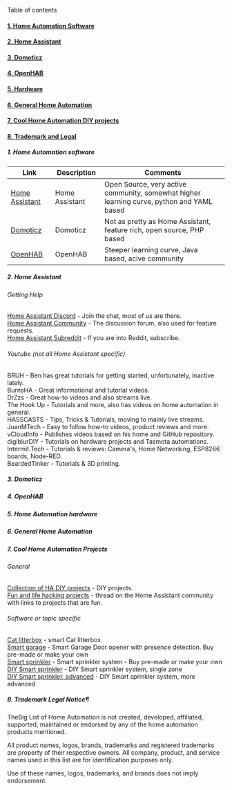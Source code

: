 Table of contents

#### [1. Home Automation Software](./README.md#home-automation-software)
#### [2. Home Assistant](./README.md#home-assistant)
#### [3. Domoticz](./README.md#domoticz)
#### [4. OpenHAB](./README.md#openhab)
#### [5. Hardware](./README.md#home-automation-hardware)
#### [6. General Home Automation](./README.md#general-home-automation)
#### [7. Cool Home Automation DIY projects](./README.md#cool-home-automation-diy-projects)
#### [8. Trademark and Legal](./README.md#trademark-legal-notice)

##### 1. Home Automation software

| Link  | Description | Comments |
| ------------- | ------------- | ------------- |
| [Home Assistant](https://home-assistant.io/) | Home Assistant | Open Source, very active community, somewhat higher learning curve, python and YAML based |
| [Domoticz](https://www.domoticz.com/) | Domoticz | Not as pretty as Home Assistant, feature rich, open source, PHP based |
| [OpenHAB](https://www.openhab.org/) | OpenHAB | Steeper learning curve, Java based, acive community |

##### 2. Home Assistant

###### Getting Help

[Home Assistant Discord](https://discord.gg/c5DvZ4e) - Join the chat, most of us are there.  
[Home Assistant Community](https://community.home-assistant.io) - The discussion forum, also used for feature requests.  
[Home Assistant Subreddit](https://www.reddit.com/r/homeassistant/) - If you are into Reddit, subscribe.  

###### Youtube (not all Home Assistant specific)

BRUH - Ben has great tutorials for getting started, unfortunately, inactive lately.  
BurnsHA - Great informational and tutorial videos.  
DrZzs - Great how-to videos and also streams live.  
The Hook Up - Tutorials and more, also has videos on home automation in general.  
HASSCASTS - Tips, Tricks & Tutorials, moving to mainly live streams.  
JuanMTech - Easy to follow how-to videos, product reviews and more.  
vCloudInfo - Publishes videos based on his home and GitHub repository.  
digiblurDIY - Tutorials on hardware projects and Tasmota automations.  
Intermit.Tech - Tutorials & reviews: Camera's, Home Networking, ESP8266 boards, Node-RED.  
BeardedTinker - Tutorials & 3D printing.

##### 3. Domoticz

##### 4. OpenHAB

##### 5. Home Automation hardware

##### 6. General Home Automation

##### 7. Cool Home Automation Projects

###### General

[Collection of HA DIY projects](https://www.hackster.io/home-assistant/projects) - DIY projects.  
[Fun and life hacking projects](https://community.home-assistant.io/t/projects-that-have-made-life-easier-and-more-enjoyable/50490) - thread on the Home Assistant community with links to projects that are fun.

###### Software or topic specific

[Cat litterbox](https://community.home-assistant.io/t/smart-litter-box-or-smart-cats/27646/) - smart Cat litterbox  
[Smart garage](https://opengarage.io/) - Smart Garage Door opener with presence detection. Buy pre-made or make your own  
[Smart sprinkler](https://opensprinkler.com/) - Smart sprinkler system - Buy pre-made or make your own  
[DIY Smart sprinkler](https://community.home-assistant.io/t/automatic-garden-sprinkler-irrigation-system-with-sonoff-basic-and-solenoid-valve/53498) - DIY Smart sprinkler system, single zone  
[DIY Smart sprinkler, advanced](https://community.home-assistant.io/t/diy-wifi-sprinkler-controller-using-esp8266/116594) - DIY Smart sprinkler system, more advanced

##### 8. Trademark Legal Notice¶

TheBig List of Home Automation  is not created, developed, affiliated, supported, maintained or endorsed by any of the home automation products mentioned.

All product names, logos, brands, trademarks and registered trademarks are property of their respective owners. All company, product, and service names used in this list are for identification purposes only.

Use of these names, logos, trademarks, and brands does not imply endorsement.
